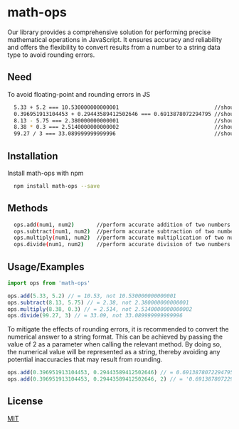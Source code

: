 # math-ops

Our library provides a comprehensive solution for performing precise mathematical operations in JavaScript.
It ensures accuracy and reliability and offers the flexibility to convert results from a number to a string data type to avoid rounding errors.

## Need

To avoid floating-point and rounding errors in JS

```bash
  5.33 + 5.2 === 10.530000000000001                              //should be 0.3
  0.396951913104453 + 0.29443589412502646 === 0.6913878072294795 //should be 0.69138780722947946
  8.13 - 5.75 === 2.380000000000001                              //should be 2.38
  8.38 * 0.3 === 2.5140000000000002                              //should be 2.514
  99.27 / 3 === 33.089999999999996                               //should be 33.09
```

## Installation

Install math-ops with npm

```bash
  npm install math-ops --save
```

## Methods

```bash
  ops.add(num1, num2)       //perform accurate addition of two numbers
  ops.subtract(num1, num2)  //perform accurate subtraction of two numbers
  ops.multiply(num1, num2)  //perform accurate multiplication of two numbers
  ops.divide(num1, num2)    //perform accurate division of two numbers
```

## Usage/Examples

```javascript
import ops from 'math-ops'

ops.add(5.33, 5.2) // = 10.53, not 10.530000000000001
ops.subtract(8.13, 5.75) // = 2.38, not 2.380000000000001
ops.multiply(8.38, 0.3) // = 2.514, not 2.5140000000000002
ops.divide(99.27, 3) // = 33.09, not 33.089999999999996
```

To mitigate the effects of rounding errors, it is recommended to convert the numerical answer to a string format.
This can be achieved by passing the value of 2 as a parameter when calling the relevant method. By doing so, the numerical value will be represented as a string, thereby avoiding any potential inaccuracies that may result from rounding.

```javascript
ops.add(0.396951913104453, 0.29443589412502646) // = 0.6913878072294795, not 0.69138780722947946
ops.add(0.396951913104453, 0.29443589412502646, 2) // = '0.69138780722947946'
```

## License

[MIT](https://choosealicense.com/licenses/mit/)

